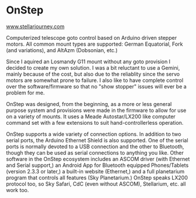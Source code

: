 OnStep
======
www.stellarjourney.com

Computerized telescope goto control based on Arduino driven stepper motors.  All common mount types are supported: German Equatorial, Fork (and variations), and AltAzm (Dobsonian, etc.)

Since I aquired an Losmandy G11 mount without any goto provision I decided to create my own solution. I was a bit reluctant to use a Gemini, mainly because of the cost, but also due to the reliablity since the servo motors are somewhat prone to failure. I also like to have complete control over the software/firmware so that no "show stopper" issues will ever be a problem for me.

OnStep was designed, from the beginning, as a more or less general purpose system and provisions were made in the firmware to allow for use on a variety of mounts. It uses a Meade Autostar/LX200 like computer command set with a few extensions to suit hand-controllerless operation.

OnStep supports a wide variety of connection options.  In addition to two serial ports, the Arduino Ethernet Shield is also supported.  One of the serial ports is normally devoted to a USB connection and the other to Bluetooth, though they can be used as serial connections to anything you like.  Other software in the OnStep ecosystem includes an ASCOM driver (with Ethernet and Serial support,) an Android App for Bluetooth equipped Phones/Tablets (version 2.3.3 or later,) a built-in website (Ethernet,) and a full planetarium program that controls all features (Sky Planetarium.)  OnStep speaks LX200 protocol too, so Sky Safari, CdC (even without ASCOM), Stellarium, etc. all work too.

